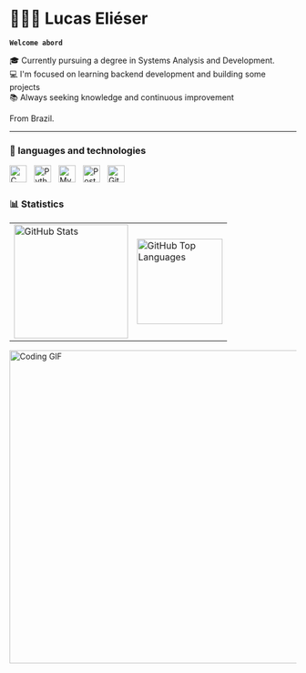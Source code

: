 # 👩🏻‍💻 Lucas Eliéser

**`Welcome abord`**

🎓 Currently pursuing a degree in Systems Analysis and Development.  
💻 I'm focused on learning backend development and building some projects  
📚 Always seeking knowledge and continuous improvement

From Brazil.

--------

### 🤖 languages and technologies
<img 
    align="left" 
    alt="C" 
    title="C" 
    width="30px" 
    style="padding-right: 10px;" 
    src="https://cdn.jsdelivr.net/gh/devicons/devicon@latest/icons/c/c-original.svg" 
/>
<img 
    align="left" 
    alt="Python" 
    title="Python" 
    width="30px" 
    style="padding-right: 10px;" 
    src="https://cdn.jsdelivr.net/gh/devicons/devicon@latest/icons/python/python-original.svg" 
/>
<img 
    align="left" 
    alt="MySQL" 
    title="MySQL" 
    width="30px" 
    style="padding-right: 10px;" 
    src="https://cdn.jsdelivr.net/gh/devicons/devicon@latest/icons/mysql/mysql-original.svg" 
/>
<img 
    align="left" 
    alt="PostgreSQL" 
    title="PostgreSQL" 
    width="30px" 
    style="padding-right: 10px;" 
    src="https://cdn.jsdelivr.net/gh/devicons/devicon@latest/icons/postgresql/postgresql-original.svg" 
/>
<img 
    align="left" 
    alt="Git" 
    title="Git" 
    width="30px" 
    style="padding-right: 10px;" 
    src="https://cdn.jsdelivr.net/gh/devicons/devicon@latest/icons/git/git-original.svg" 
/>

<br/>
<br/>

### 📊 Statistics

<table>
  <tr>
    <td>
      <img 
        alt="GitHub Stats" 
        height="200" 
        src="https://github-readme-stats.vercel.app/api?username=LucasElieser&show_icons=true&theme=tokyonight&include_all_commits=true&locale=en" 
      />
    </td>
    <td>
      <img 
        alt="GitHub Top Languages" 
        height="150" 
        src="https://github-readme-stats.vercel.app/api/top-langs/?username=LucasElieser&theme=tokyonight&layout=compact&custom_title=Technologies&langs_count=9" 
      />
    </td>
  </tr>
</table>


<img 
    alt="Coding GIF" 
    title="Coding in progress" 
    width="550px" 
    src="https://64.media.tumblr.com/b09dda92d9abc1b9f60ac9e13432f533/b9c5151b1cc9e967-d1/s500x750/dd5942be70522e9713e45f35aea85829b0395963.gif" 
/>

<br/>
<br/>

